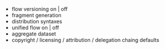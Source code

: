 
- flow versioning on | off
- fragment generation 
- distribution syntaxes
- unified flow on | off
- aggregate dataset 
- copyright / licensing / attribution / delegation chaing defaults